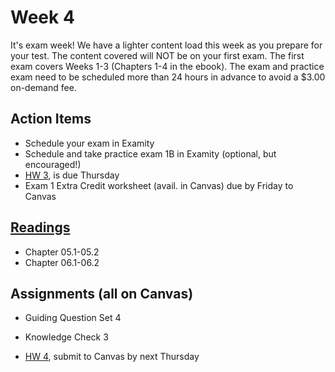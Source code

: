 # Week 4

It's exam week!  We have a lighter content load this week as you prepare for your test.  The content covered will NOT be on your first exam.  The first exam covers Weeks 1-3 (Chapters 1-4 in the ebook).  The exam and practice exam need to be scheduled more than 24 hours in advance to avoid a $3.00 on-demand fee.



## Action Items
* Schedule your exam in Examity
* Schedule and take practice exam 1B in Examity (optional, but encouraged!)
* [HW 3](https://genchem.science.psu.edu/homework-3-wc), is due Thursday
* Exam 1 Extra Credit worksheet (avail. in Canvas) due by Friday to Canvas


## [Readings](https://genchem.science.psu.edu)
* Chapter 05.1-05.2  
* Chapter 06.1-06.2


## Assignments (all on Canvas)

- Guiding Question Set 4

- Knowledge Check 3

- [HW 4](https://genchem.science.psu.edu/homework-4-wc-0), submit to Canvas by next Thursday




